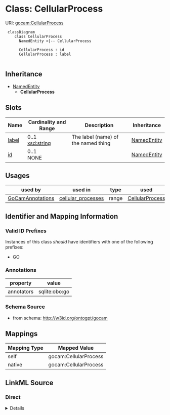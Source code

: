 # Class: CellularProcess



URI: [gocam:CellularProcess](http://w3id.org/ontogpt/gocam/CellularProcess)


```mermaid
 classDiagram
    class CellularProcess
      NamedEntity <|-- CellularProcess
      
      CellularProcess : id
      CellularProcess : label
      
```




## Inheritance
* [NamedEntity](NamedEntity.md)
    * **CellularProcess**



## Slots

| Name | Cardinality and Range | Description | Inheritance |
| ---  | --- | --- | --- |
| [label](label.md) | 0..1 <br/> [xsd:string](xsd:string) | The label (name) of the named thing | [NamedEntity](NamedEntity.md) |
| [id](id.md) | 0..1 <br/> NONE |  | [NamedEntity](NamedEntity.md) |





## Usages

| used by | used in | type | used |
| ---  | --- | --- | --- |
| [GoCamAnnotations](GoCamAnnotations.md) | [cellular_processes](cellular_processes.md) | range | [CellularProcess](CellularProcess.md) |






## Identifier and Mapping Information


### Valid ID Prefixes

Instances of this class *should* have identifiers with one of the following prefixes:

* GO






### Annotations

| property | value |
| --- | --- |
| annotators | sqlite:obo:go |



### Schema Source


* from schema: http://w3id.org/ontogpt/gocam





## Mappings

| Mapping Type | Mapped Value |
| ---  | ---  |
| self | gocam:CellularProcess |
| native | gocam:CellularProcess |


## LinkML Source

<!-- TODO: investigate https://stackoverflow.com/questions/37606292/how-to-create-tabbed-code-blocks-in-mkdocs-or-sphinx -->

### Direct

<details>
```yaml
name: CellularProcess
id_prefixes:
- GO
annotations:
  annotators:
    tag: annotators
    value: sqlite:obo:go
from_schema: http://w3id.org/ontogpt/gocam
rank: 1000
is_a: NamedEntity

```
</details>

### Induced

<details>
```yaml
name: CellularProcess
id_prefixes:
- GO
annotations:
  annotators:
    tag: annotators
    value: sqlite:obo:go
from_schema: http://w3id.org/ontogpt/gocam
rank: 1000
is_a: NamedEntity
attributes:
  id:
    name: id
    annotations:
      prompt.skip:
        tag: prompt.skip
        value: 'true'
    description: A unique identifier for the named entity
    comments:
    - this is populated during the grounding and normalization step
    from_schema: http://w3id.org/ontogpt/core
    rank: 1000
    identifier: true
    alias: id
    owner: CellularProcess
    domain_of:
    - NamedEntity
    - Publication
    range: string
  label:
    name: label
    description: The label (name) of the named thing
    from_schema: http://w3id.org/ontogpt/core
    aliases:
    - name
    rank: 1000
    alias: label
    owner: CellularProcess
    domain_of:
    - NamedEntity
    range: string

```
</details>